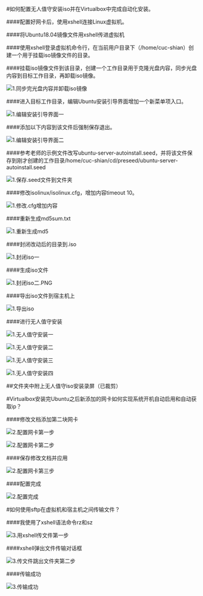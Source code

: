 #如何配置无人值守安装iso并在Virtualbox中完成自动化安装。

####配置好网卡后，使用xshell连接Linux虚拟机。

####将Ubuntu18.04镜像文件用xshell传进虚拟机

####使用xshell登录虚拟机命令行，在当前用户目录下（/home/cuc-shian）创建一个用于挂载iso镜像文件的目录。

####挂载iso镜像文件到该目录，创建一个工作目录用于克隆光盘内容，同步光盘内容到目标工作目录，再卸载iso镜像。

![1.同步完光盘内容并卸载iso镜像](/img/1.同步完光盘内容并卸载iso镜像.PNG)

####进入目标工作目录，编辑Ubuntu安装引导界面增加一个新菜单项入口。

![1.编辑安装引导界面一](/img/1.编辑安装引导界面一.PNG)

####添加以下内容到该文件后强制保存退出。

![1.编辑安装引导界面二](/img/1.编辑安装引导界面二.PNG)

####参考老师的示例文件改写ubuntu-server-autoinstall.seed，并将该文件保存到刚才创建的工作目录/home/cuc-shian/cd/preseed/ubuntu-server-autoinstall.seed

![1.保存.seed文件到文件夹](/img/1.保存.seed文件到文件夹.PNG)

####修改isolinux/isolinux.cfg，增加内容timeout 10。

![1.修改.cfg增加内容](/img/1.修改.cfg增加内容.PNG)

####重新生成md5sum.txt

![1.重新生成md5](/img/1.重新生成md5.PNG)

####封闭改动后的目录到.iso

![1.封闭iso一](/img/1.封闭iso一.PNG)

####生成iso文件

![1.封闭iso二.PNG](/img/1.封闭iso二.PNG)

####导出iso文件到宿主机上

![1.导出iso](/img/1.导出iso.PNG)

####进行无人值守安装

![1.无人值守安装一](/img/1.无人值守安装一.PNG)

![1.无人值守安装二](/img/1.无人值守安装二.PNG)

![1.无人值守安装三](/img/1.无人值守安装三.PNG)

![1.无人值守安装四](/img/1.无人值守安装四.PNG)

##文件夹中附上无人值守iso安装录屏（已裁剪）





#Virtualbox安装完Ubuntu之后新添加的网卡如何实现系统开机自动启用和自动获取ip？

####修改文档添加第二块网卡

![2.配置网卡第一步](/img/2.配置网卡第一步.PNG)

![2.配置网卡第二步](/img/2.配置网卡第二步.PNG)

####保存修改文档并应用

![2.配置网卡第三步](/img/2.配置网卡第三步.PNG)

####配置完成

![2.配置完成](/img/2.配置完成.PNG)





#如何使用sftp在虚拟机和宿主机之间传输文件？

####我使用了xshell语法命令rz和sz

![3.用xshell传文件第一步](/img/3.用xshell传文件第一步.PNG)

####xshell弹出文件传输对话框

![3.传文件跳出文件夹第二步](/img/3.传文件跳出文件夹第二步.PNG)

####传输成功

![3.传输成功](/img/3.传输成功.PNG)